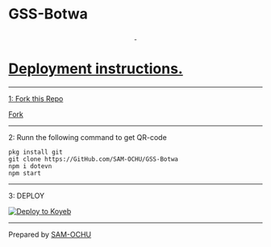 # GSS-Botwa
<p align="center">
<a href="#"><img src="http://readme-typing-svg.herokuapp.com?color=d1fa02&center=true&vCenter=true&multiline=false&lines=Welcome+GSS-Botwa" alt="">
  <a href="#"><img src="http://readme-typing-svg.herokuapp.com?color=d1fa02&center=true&vCenter=true&multiline=false&lines=Deploy+now" alt="">
  
</p>

# Deployment instructions.
---

1: Fork this Repo
<p>
<a href="https://github.com/SAM-OCHU/GSS-Botwa/fork">Fork</a>
</p>

---

2: Runn the following command to get QR-code
  ```
  pkg install git
  git clone https://GitHub.com/SAM-OCHU/GSS-Botwa 
  npm i dotevn
  npm start
  ```

---

 3: DEPLOY
  
  [![Deploy to Koyeb](https://www.koyeb.com/static/images/deploy/button.svg)](https://app.koyeb.com/apps/deploy?type=docker&image=quay.io/samochu/amina&env[PALM_API_KEY]&env[OPENAI_API_KEY]&env[BOT_NAME]=GSS-BOTWA&env[OWNER_NAME]&env[REACODING]TRUE&env[AUTO_READ]TRUE&env[ALWAYS_ONLINE]=TRUE&env[AUTO_ABOUT]=TRUE&env[CHAT_BOT]=TRUE&env[PORT]=8000)
  
---

<p>
  Prepared by <a href="https://GitHub.com/SAM-OCHU">SAM-OCHU</a>
</p>

